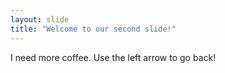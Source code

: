 ```yaml
---
layout: slide
title: "Welcome to our second slide!"
---
```

I need more coffee.
Use the left arrow to go back!

